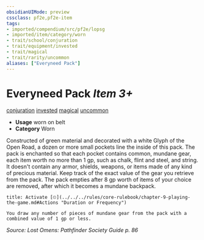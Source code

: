 ```yaml
---
obsidianUIMode: preview
cssclass: pf2e,pf2e-item
tags:
- imported/compendium/src/pf2e/lopsg
- imported/item/category/worn
- trait/school/conjuration
- trait/equipment/invested
- trait/magical
- trait/rarity/uncommon
aliases: ["Everyneed Pack"]
---
```

# Everyneed Pack *Item 3+*  
[conjuration](conjuration.md)  [invested](invested.md)  [magical](magical.md)  [uncommon](uncommon.md)  

- **Usage** worn on belt
- **Category** Worn

Constructed of green material and decorated with a white Glyph of the Open Road, a dozen or more small pockets line the inside of this pack. The pack is enchanted so that each pocket contains common, mundane gear, each item worth no more than 1 gp, such as chalk, flint and steel, and string. It doesn't contain any armor, shields, weapons, or items made of any kind of precious material. Keep track of the exact value of the gear you retrieve from the pack. The pack empties after 8 gp worth of items of your choice are removed, after which it becomes a mundane backpack.

```ad-embed-ability
title: Activate [⏲](../../../rules/core-rulebook/chapter-9-playing-the-game.md#Actions "Duration or Frequency")

You draw any number of pieces of mundane gear from the pack with a combined value of 1 gp or less.
```

*Source: Lost Omens: Pathfinder Society Guide p. 86*
